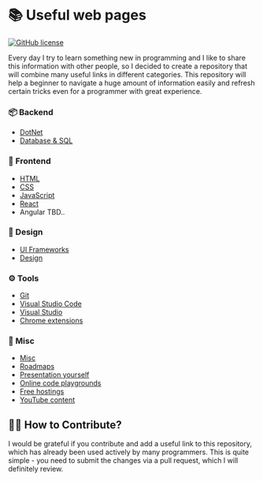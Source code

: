 # 📚 Useful web pages

[![GitHub license](https://img.shields.io/badge/license-MIT-brightgreen.svg)](https://github.com/MikhailMasny/useful-web-pages/blob/master/LICENSE)

Every day I try to learn something new in programming and I like to share this information with other people, so I decided to create a repository that will combine many useful links in different categories. This repository will help a beginner to navigate a huge amount of information easily and refresh certain tricks even for a programmer with great experience.

### 📦 Backend

- [DotNet](https://github.com/MikhailMasny/useful-web-pages/blob/master/docs/dotnet.md)
- [Database & SQL](https://github.com/MikhailMasny/useful-web-pages/blob/master/docs/database.md)

### 📃 Frontend

- [HTML](https://github.com/MikhailMasny/useful-web-pages/blob/master/docs/html.md)
- [CSS](https://github.com/MikhailMasny/useful-web-pages/blob/master/docs/css.md)
- [JavaScript](https://github.com/MikhailMasny/useful-web-pages/blob/master/docs/javascript.md)
- [React](https://github.com/MikhailMasny/useful-web-pages/blob/master/docs/react.md)
- Angular TBD..

### 💎 Design

- [UI Frameworks](https://github.com/MikhailMasny/useful-web-pages/blob/master/docs/ui-framework.md)
- [Design](https://github.com/MikhailMasny/useful-web-pages/blob/master/docs/design.md)

### ⚙️ Tools

- [Git](https://github.com/MikhailMasny/useful-web-pages/blob/master/docs/git.md)
- [Visual Studio Code](https://github.com/MikhailMasny/useful-web-pages/blob/master/docs/vs-code.md)
- [Visual Studio](https://github.com/MikhailMasny/useful-web-pages/blob/master/docs/vs.md)
- [Chrome extensions](https://github.com/MikhailMasny/useful-web-pages/blob/master/docs/chrome.md)

### 🌌 Misc

- [Misc](https://github.com/MikhailMasny/useful-web-pages/blob/master/docs/misc.md)
- [Roadmaps](https://github.com/MikhailMasny/useful-web-pages/blob/master/docs/roadmaps.md)
- [Presentation yourself](https://github.com/MikhailMasny/useful-web-pages/blob/master/docs/presentation.md)
- [Online code playgrounds](https://github.com/MikhailMasny/useful-web-pages/blob/master/docs/sandbox.md)
- [Free hostings](https://github.com/MikhailMasny/useful-web-pages/blob/master/docs/hosting.md)
- [YouTube content](https://github.com/MikhailMasny/useful-web-pages/blob/master/docs/youtube.md)

## 🙌🏼 How to Contribute?

I would be grateful if you contribute and add a useful link to this repository, which has already been used actively by many programmers. This is quite simple - you need to submit the changes via a pull request, which I will definitely review.

